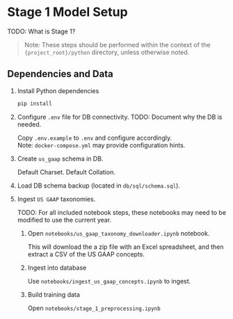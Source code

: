 # Stage 1 Model Setup

TODO: What is Stage 1?

> Note: These steps should be performed within the context of the `{project_root}/python` directory, unless otherwise noted.

## Dependencies and Data

1. Install Python dependencies

    ```sh
    pip install
    ```

2. Configure `.env` file for DB connectivity. TODO: Document why the DB is needed.

    Copy `.env.example` to `.env` and configure accordingly.  
    Note: `docker-compose.yml` may provide configuration hints.

3. Create `us_gaap` schema in DB.

    Default Charset. 
    Default Collation.

4. Load DB schema backup (located in `db/sql/schema.sql`).

5. Ingest `US GAAP` taxonomies.

    TODO: For all included notebook steps, these notebooks may need to be modified to use the current year.

    1. Open `notebooks/us_gaap_taxonomy_downloader.ipynb` notebook.

        This will download the a zip file with an Excel spreadsheet, and then extract a CSV
        of the US GAAP concepts.

    2. Ingest into database

        Use `notebooks/ingest_us_gaap_concepts.ipynb` to ingest.

    3. Build training data

        Open `notebooks/stage_1_preprocessing.ipynb` 
